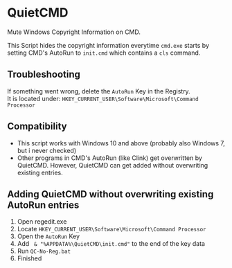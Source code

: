 # QuietCMD
Mute Windows Copyright Information on CMD.  

This Script hides the copyright information everytime `cmd.exe` starts by setting CMD's AutoRun to `init.cmd` which contains a `cls` command.  

## Troubleshooting
If something went wrong, delete the `AutoRun` Key in the Registry.  
It is located under: `HKEY_CURRENT_USER\Software\Microsoft\Command Processor`

## Compatibility
 - This script works with Windows 10 and above (probably also Windows 7, but i never checked)
 - Other programs in CMD's AutoRun (like Clink) get overwritten by QuietCMD. However, QuietCMD can get added without overwriting existing entries.

## Adding QuietCMD without overwriting existing AutoRun entries
 1. Open regedit.exe
 2. Locate `HKEY_CURRENT_USER\Software\Microsoft\Command Processor`
 3. Open the `AutoRun` Key
 4. Add ` & "%APPDATA%\QuietCMD\init.cmd"` to the end of the key data
 5. Run `QC-No-Reg.bat`
 6. Finished
